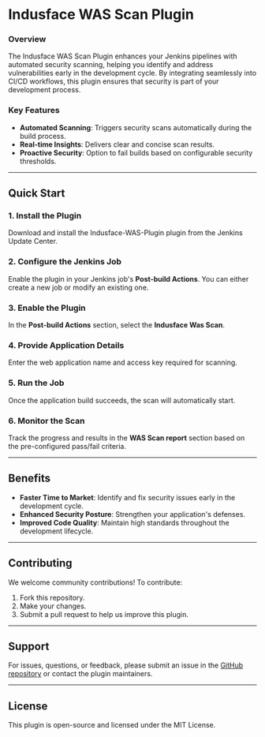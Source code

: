 # Indusface WAS Scan Plugin

### Overview
The Indusface WAS Scan Plugin enhances your Jenkins pipelines with automated security scanning, helping you identify and address vulnerabilities early in the development cycle. By integrating seamlessly into CI/CD workflows, this plugin ensures that security is part of your development process.

### Key Features
- **Automated Scanning**: Triggers security scans automatically during the build process.
- **Real-time Insights**: Delivers clear and concise scan results.
- **Proactive Security**: Option to fail builds based on configurable security thresholds.

---

## Quick Start

### 1. Install the Plugin
Download and install the Indusface-WAS-Plugin plugin from the Jenkins Update Center.

### 2. Configure the Jenkins Job
Enable the plugin in your Jenkins job's **Post-build Actions**. You can either create a new job or modify an existing one.

### 3. Enable the Plugin
In the **Post-build Actions** section, select the **Indusface Was Scan**.

### 4. Provide Application Details
Enter the web application name and access key required for scanning.

### 5. Run the Job
Once the application build succeeds, the scan will automatically start.

### 6. Monitor the Scan
Track the progress and results in the **WAS Scan report** section based on the pre-configured pass/fail criteria.

---

## Benefits
- **Faster Time to Market**: Identify and fix security issues early in the development cycle.
- **Enhanced Security Posture**: Strengthen your application's defenses.
- **Improved Code Quality**: Maintain high standards throughout the development lifecycle.

---

## Contributing
We welcome community contributions! To contribute:

1. Fork this repository.
2. Make your changes.
3. Submit a pull request to help us improve this plugin.

---

## Support
For issues, questions, or feedback, please submit an issue in the [GitHub repository](https://github.com/productteam-was/indusface-was-scan) or contact the plugin maintainers.

---

## License
This plugin is open-source and licensed under the MIT License.
